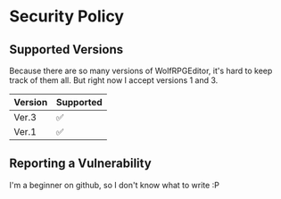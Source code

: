 # Security Policy

## Supported Versions

Because there are so many versions of WolfRPGEditor, it's hard to keep track of them all. But right now I accept versions 1 and 3.

| Version | Supported          |
| ------- | ------------------ |
| Ver.3   | :white_check_mark: |
| Ver.1   | :white_check_mark:                |

## Reporting a Vulnerability

I'm a beginner on github, so I don't know what to write :P
